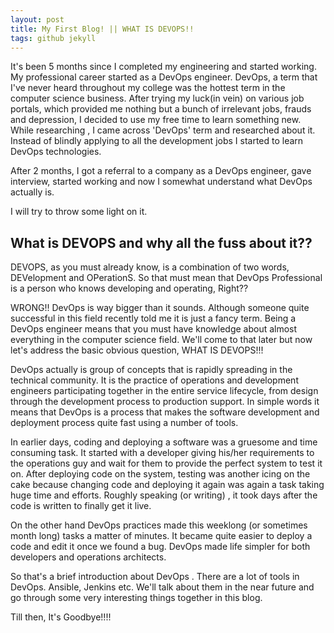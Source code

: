 ```yaml
---
layout: post
title: My First Blog! || WHAT IS DEVOPS!!
tags: github jekyll
---
```

 It's been 5 months since I completed my engineering and started working. My professional career started as a DevOps engineer. 
 DevOps, a term that I've never heard throughout my college was the hottest term in the computer science business. After trying my luck(in vein) on various job portals, which provided me nothing but a bunch of irrelevant jobs, frauds and depression, I decided to use my free time to learn something new. While researching , I came across 'DevOps' term and researched about it. Instead of blindly applying to all the development jobs I started to learn DevOps technologies.

 After 2 months, I got a referral to a company as a DevOps engineer, gave interview, started working and now I somewhat understand what DevOps actually is.

 I will try to throw some light on it.

 

## What is DEVOPS and why all the fuss about it??

DEVOPS, as you must already know, is a combination of two words, DEVelopment and OPerationS. So that must mean that DevOps Professional is a person who knows developing and operating, Right??

WRONG!! DevOps is way bigger than it sounds. Although someone quite successful in this field recently told me it is just a fancy term. Being a DevOps engineer means that you must have knowledge about almost everything in the computer science field. We'll come to that later but now let's address the basic obvious question, WHAT IS DEVOPS!!!

DevOps actually is group of concepts that is rapidly spreading in the technical community. It is the practice of operations and development engineers participating together in the entire service lifecycle, from design through the development process to production support. In simple words it means that DevOps is a process that makes the software development and deployment process quite fast using a number of tools.

In earlier days, coding and deploying a software was a gruesome and time consuming task. It started with a developer giving his/her requirements to the operations guy and wait for them to provide the perfect system to test it on. After deploying code on the system, testing was another icing on the cake because changing code and deploying it again was again a task taking huge time and efforts. Roughly speaking (or writing) , it took days after the code is written to finally get it live.

On the other hand DevOps practices made this weeklong (or sometimes month long) tasks a matter of minutes. It became quite easier to deploy a code and edit it once we found a bug. DevOps made life simpler for both developers and operations architects. 

So that's a brief introduction about DevOps . There are a lot of tools in DevOps. Ansible, Jenkins etc. We'll talk about them in the near future and go through some very interesting things together in this blog. 

Till then, It's Goodbye!!!!  


